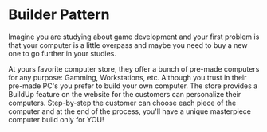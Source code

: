 # Builder Pattern

Imagine you are studying about game development and your first problem is that your computer is a little overpass and maybe you need to buy a new one to go further in your studies.

At yours favorite computer store, they offer a bunch of pre-made computers for any purpose: Gamming, Workstations, etc. Although you trust in their pre-made PC's you prefer to build your own computer. The store provides a BuildUp feature on the website for the customers can personalize their computers. Step-by-step the customer can choose each piece of the computer and at the end of the process, you'll have a unique masterpiece computer build only for YOU!
